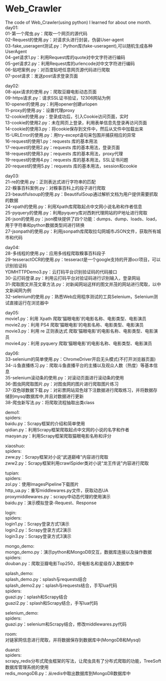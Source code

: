 # Web_Crawler
The code of Web_Crawler(using python) I learned for about one month.  
day01:  
    01-第一个爬虫.py：爬取一个网页的源代码  
    02-Request的使用.py：对请求头进行封装，伪装User-agent  
    03-fake_useragent测试.py：Python库(fake-useragent),可以随机生成各种UserAgent  
    04-get请求1.py：利用Request库的quote对中文字符进行编码  
    05-get请求2.py：利用Request库的urlencode对中文字符进行编码  
    06-贴吧案例.py：对百度贴吧任意网页源代码进行爬取  
    07-post请求：发送post请求登录页面  

day02:  
    08-ajax请求的使用.py：爬取豆瓣电影动态页面  
    09-https请求.py：请求SSL证书验证，12306网站为例  
    10-opener的使用.py：利用opener创建urlopen  
    11-proxy的使用.py：设置代理proxy  
    12-cookie的使用.py：登录成功后，引入Cookie访问页面，实时  
    13-cookie的使用2.py：未在网页上登录，利用表单信息先登录再访问页面  
    14-cookie的使用3.py：将cookie保存到文件中，然后从文件中加载出来  
    15-URLError的使用.py：用try-except语句来包围并捕获相应的异常  
    16-request的使用1.py：requests 库的基本用法  
    17-request的使用2.py：requests 库的基本用法，登录页面  
    18-request的使用3.py：requests 库的基本用法，proxy代理  
    19-request的使用4.py：requests 库的基本用法，SSL证书问题  
    20-request的使用5.py：requests 库的基本用法，session和cookie  

day03:  
    21-re的使用.py：正则表达式进行字符串的匹配  
    22-糗事百科案例.py：对糗事百科上的段子进行爬取  
    23-beautifulsoup的使用.py：BeautifulSoup通过解析文档为用户提供需要抓取的数据  
    24-xpath的使用.py：利用Xpath库爬取起点中文网小说名称和作者信息  
    25-pyquery的使用.py：利用pyquery库对西刺代理网站的IP地址进行爬取  
    26-json的使用.py：json模块提供了四个功能：dumps、dump、loads、load，用于字符串和python数据类型间进行转换  
    27-jsonpath的使用.py：利用jsonpath库爬取拉勾网城市JSON文件，获取所有城市和代码  

day04:  
    28-多线程的使用.py：应用多线程爬取糗事百科段子  
    29-tesseractOCR的使用.py：tesseract是一个google支持的开源ocr项目，可以识别验证码  
    YDMHTTPDemo3.py：云打码平台识别验证码的代码接口  
    30-云打码登录.py：利用云打码平台对验证码进行识别输入，登录网站  
    31-爬取图文并茂文章方法.py：对新闻网站这样的图文并茂的网站进行爬取，以中文新闻网为例  
    32-selenium的使用.py：熟悉Web应用程序测试的工具Selenium，Selenium测试直接运行在浏览器中  

day05:  
    movie1.py：利用 Xpath 爬取‘猫眼电影’的电影名称、电影类型、电影演员  
    movie2.py：利用 PS4 爬取‘猫眼电影’的电影名称、电影类型、电影演员  
    movie3.py：利用 re 正则表达式 爬取‘猫眼电影’的电影名称、电影类型、电影演员  
    movie4.py：利用 pyquery 爬取‘猫眼电影’的电影名称、电影类型、电影演员  
 
day06:  
    33-selenium的简单使用.py：ChromeDriver开启无头模式(不打开浏览器页面)  
    34-斗鱼直播练习.py：爬取斗鱼直播平台的主播以及观众人数（热度）等基本信息  
    35-selenium滚动条的使用.py：对滚动页面进行滚动条的使用  
    36-图虫网爬取图片.py：对图虫网的图片进行爬取图片练习  
    37-双色球数据下载.py：对彩票网站双色球下注数据进行爬取练习，并将数据存储到mysql数据库中,并且对数据进行更新  
    38-爬虫新写法.py：将爬取流程抽取出类class  

demo1:  
    spiders:  
        baidu.py：Scrapy框架的介绍和简单使用  
        qidian.py：利用Scrapy框架爬取起点中文网的小说的名字和作者  
        maoyan.py：利用Scrapy框架爬取猫眼电影名称和评分  

xiaoshuo:  
    spiders:  
        zww.py：Scrapy框架对小说“武道巅峰"内容进行爬取  
        zww2.py：Scrapy框架利用crawlSpider类对小说“龙王传说"内容进行爬取  

tupian:  
    spiders:  
        zol.py：使用ImagesPipeline下载图片  
        http_ua.py：重写middlewares.py文件，获取动态UA  
        proxymiddlewares.py：scrapy中动态代理的使用演示  
        baidu.py：演示模拟登录-Request、Response  

login:  
    spiders:  
        login1.py：Scrapy登录方式1演示  
        login2.py：Scrapy登录方式2演示  
        login3.py：Scrapy登录方式3演示  

mongo_demo:  
    mongo_demo.py：演示python和MongoDB交互，数据库连接以及操作数据  
    spiders:  
        douban.py：爬取豆瓣电影Top250，将电影名和星级存入数据库中  

splash_demo:  
    splash_demo.py：splash与requests结合  
    splash_demo2.py：splash与requests结合，手写lua代码  
    spiders:  
        guazi.py：splash和Scrapy结合  
        guazi2.py：splash和Scrapy结合，手写lua代码  

selenium_demo:  
    spiders:  
        guazi.py：selenium和Scrapy结合，修改middlewares.py代码  

room:  
    对链家网信息进行爬取，并将数据保存到数据库中(MongoDB和Mysql)  

duanzi:  
    spiders:  
        scrapy_redis分布式爬虫框架的写法，让爬虫具有了分布式爬取的功能，TreeSoft数据库管理系统的使用  
    redis_mongoDB.py：从redis中取出数据库到MongoDB数据库中  

